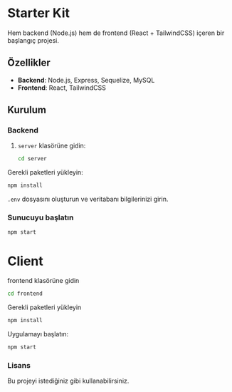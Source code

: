 # Starter Kit

Hem backend (Node.js) hem de frontend (React + TailwindCSS) içeren bir başlangıç projesi.

## Özellikler
- **Backend**: Node.js, Express, Sequelize, MySQL
- **Frontend**: React, TailwindCSS

## Kurulum
### Backend
1. `server` klasörüne gidin:
   ```bash
   cd server
   
Gerekli paketleri yükleyin:
```bash
npm install
```
`.env` dosyasını oluşturun ve veritabanı bilgilerinizi girin.

### Sunucuyu başlatın
```bash
npm start
```
# Client
frontend klasörüne gidin
```bash
cd frontend
```
Gerekli paketleri yükleyin
```bash
npm install
```

Uygulamayı başlatın:
```bash
npm start
```

### Lisans
Bu projeyi istediğiniz gibi kullanabilirsiniz.
